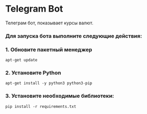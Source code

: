 # Telegram Bot

Телеграм бот, показывает курсы валют.

### Для запуска бота выполните следующие действия:

### 1. Обновите пакетный менеджер
    
    apt-get update

### 2. Установите Python 

    apt-get install -y python3 python3-pip

### 3. Установите необходимые библиотеки:

    pip install -r requirements.txt
